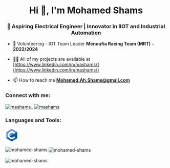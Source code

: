 <h1 align="center">Hi 👋, I'm Mohamed Shams</h1>
<h3 align="center">🔭 Aspiring Electrical Engineer | Innovator in IIOT and Industrial Automation</h3>

- 🔭 Volunteering - IOT Team Leader **Menoufia Racing Team (MRT) - 2022/2024**

- 👨‍💻 All of my projects are available at [https://www.linkedin.com/in/mashams/](https://www.linkedin.com/in/mashams/)

- 📫 How to reach me **Mohamed.Ah.Shams@gmail.com**

<h3 align="left">Connect with me:</h3>
<p align="left">
<a href="https://twitter.com/mashams_" target="blank"><img align="center" src="https://raw.githubusercontent.com/rahuldkjain/github-profile-readme-generator/master/src/images/icons/Social/twitter.svg" alt="mashams_" height="30" width="40" /></a>
<a href="https://linkedin.com/in/mashams" target="blank"><img align="center" src="https://raw.githubusercontent.com/rahuldkjain/github-profile-readme-generator/master/src/images/icons/Social/linked-in-alt.svg" alt="mashams" height="30" width="40" /></a>
</p>

<h3 align="left">Languages and Tools:</h3>
<p align="left"> <a href="https://www.cprogramming.com/" target="_blank" rel="noreferrer"> <img src="https://raw.githubusercontent.com/devicons/devicon/master/icons/c/c-original.svg" alt="c" width="40" height="40"/> </a> </p>

<p><img align="left" src="https://github-readme-stats.vercel.app/api/top-langs?username=mohamed-shams&show_icons=true&locale=en&layout=compact" alt="mohamed-shams" /></p>

<p>&nbsp;<img align="center" src="https://github-readme-stats.vercel.app/api?username=mohamed-shams&show_icons=true&locale=en" alt="mohamed-shams" /></p>

<p><img align="center" src="https://github-readme-streak-stats.herokuapp.com/?user=mohamed-shams&" alt="mohamed-shams" /></p>
